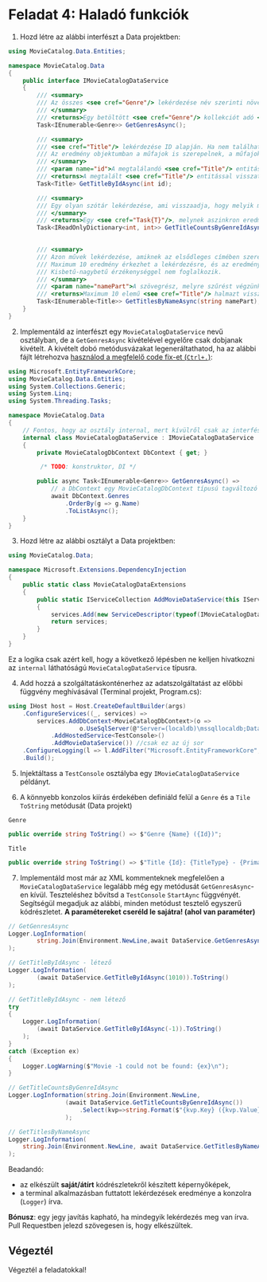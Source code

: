 # Feladat 4: Haladó funkciók

1. Hozd létre az alábbi interfészt a Data projektben:

``` C#
using MovieCatalog.Data.Entities;

namespace MovieCatalog.Data
{
    public interface IMovieCatalogDataService
    {
        /// <summary>
        /// Az összes <see cref="Genre"/> lekérdezése név szerinti növekvő sorrendben.
        /// </summary>
        /// <returns>Egy betöltött <see cref="Genre"/> kollekciót adó <see cref="Task{T}"/>, amiben a műfajok szerepelnek név szerinti növekvő sorrendben.</returns>
        Task<IEnumerable<Genre>> GetGenresAsync();

        /// <summary>
        /// <see cref="Title"/> lekérdezése ID alapján. Ha nem található, kivétel keletkezik.
        /// Az eredmény objektumban a műfajok is szerepelnek, a műfajokban a hozzájuk tartozó további művek viszont nem.
        /// </summary>
        /// <param name="id">A megtalálandó <see cref="Title"/> entitás.</param>
        /// <returns>A megtalált <see cref="Title"/> entitással visszatérő <see cref="Task{T}"/>, amiben a műfajok kollekciója is ki van töltve.</returns>
        Task<Title> GetTitleByIdAsync(int id);

        /// <summary>
        /// Egy olyan szótár lekérdezése, ami visszaadja, hogy melyik műfajban hány mű található. A kulcs a műfaj Id tulajdonsága.
        /// </summary>
        /// <returns>Egy <see cref="Task{T}"/>, melynek aszinkron eredménye egy <see cref="IReadOnlyDictionary{T, T}"/> szótár, ambiben benne van, hogy melyik műfajban (Id szerint) hány mű található.</returns>
        Task<IReadOnlyDictionary<int, int>> GetTitleCountsByGenreIdAsync();

       
        /// <summary>
        /// Azon művek lekérdezése, amiknek az elsődleges címében szerepel a megadott szövegrész.
        /// Maximum 10 eredmény érkezhet a lekérdezésre, és az eredmény objektumokban a hozzájuk tartozó műfajok is ki vannak töltve.
        /// Kisbetű-nagybetű érzékenységgel nem foglalkozik.
        /// </summary>
        /// <param name="namePart">A szövegrész, melyre szűrést végzünk.</param>
        /// <returns>Maximum 10 elemű <see cref="Title"/> halmazt visszaadó, betöltött <see cref="IEnumerable{T}"/> kollekciót reprezentáló <see cref="Task{T}"/>.</returns>
        Task<IEnumerable<Title>> GetTitlesByNameAsync(string namePart);
    }
}
```

2. Implementáld az interfészt egy `MovieCatalogDataService` nevű osztályban, de a `GetGenresAsync` kivételével egyelőre csak dobjanak kivételt. A kivételt dobó metódusvázakat legeneráltathatod, ha az alábbi fájlt létrehozva [használod a megfelelő code fix-et (`Ctrl+.`)](https://learn.microsoft.com/en-us/visualstudio/ide/reference/implement-interface?view=vs-2022):

``` C#
using Microsoft.EntityFrameworkCore;
using MovieCatalog.Data.Entities;
using System.Collections.Generic;
using System.Linq;
using System.Threading.Tasks;

namespace MovieCatalog.Data
{       
    // Fontos, hogy az osztály internal, mert kívülről csak az interfészt szeretnénk elérhetővé tenni!
    internal class MovieCatalogDataService : IMovieCatalogDataService 
    {
        private MovieCatalogDbContext DbContext { get; }

         /* TODO: konstruktor, DI */

        public async Task<IEnumerable<Genre>> GetGenresAsync() => 
            // a DbContext egy MovieCatalogDbContext típusú tagváltozó
            await DbContext.Genres
                .OrderBy(g => g.Name)
                .ToListAsync();
    }
}
```

3. Hozd létre az alábbi osztályt a Data projektben:

``` C#
using MovieCatalog.Data;

namespace Microsoft.Extensions.DependencyInjection
{
    public static class MovieCatalogDataExtensions
    {
        public static IServiceCollection AddMovieDataService(this IServiceCollection services, ServiceLifetime serviceLifetime = ServiceLifetime.Scoped)
        {
            services.Add(new ServiceDescriptor(typeof(IMovieCatalogDataService), typeof(MovieCatalogDataService), serviceLifetime));
            return services;
        }
    }
}
```

Ez a logika csak azért kell, hogy a következő lépésben ne kelljen hivatkozni az `internal` láthatóságú `MovieCatalogDataService` típusra.

4. Add hozzá a szolgáltatáskonténerhez az adatszolgáltatást az előbbi függvény meghívásával (Terminal projekt, Program.cs):

``` C#
using IHost host = Host.CreateDefaultBuilder(args)
    .ConfigureServices((_, services) =>
        services.AddDbContext<MovieCatalogDbContext>(o => 
                    o.UseSqlServer(@"Server=(localdb)\mssqllocaldb;Database=MovieCatalog"))
            .AddHostedService<TestConsole>()
            .AddMovieDataService()) //csak ez az új sor
    .ConfigureLogging(l => l.AddFilter("Microsoft.EntityFrameworkCore", LogLevel.Warning))
    .Build();
```

5.  Injektáltass a `TestConsole` osztályba egy  `IMovieCatalogDataService` példányt.

6. A könnyebb konzolos kiírás érdekében definiáld felül a `Genre` és a `Tile` `ToString` metódusát (Data projekt)

`Genre`

```csharp
public override string ToString() => $"Genre {Name} ({Id})";
```

`Title`

```csharp
public override string ToString() => $"Title {Id}: {TitleType} - {PrimaryTitle} ({OriginalTitle}, [{StartYear?.ToString() ?? "?"}{(EndYear != null ? $"-{EndYear}" : "")}]{($"<{RuntimeMinutes} min>" )}{(TitleGenres.Any() ? $" - {string.Join(", ", TitleGenres.Select(g => $"{g.Genre.Name}"))}" : string.Empty)}";
```

7. Implementáld most már az XML kommenteknek megfelelően a `MovieCatalogDataService` legalább még egy metódusát `GetGenresAsync`-en kívül. Teszteléshez bővítsd a `TestConsole` `StartAync` függvényét. Segítségül megadjuk az alábbi, minden metódust tesztelő egyszerű kódrészletet. **A paramétereket cseréld le sajátra! (ahol van paraméter)**

```csharp
// GetGenresAsync
Logger.LogInformation(
        string.Join(Environment.NewLine,await DataService.GetGenresAsync())
);

// GetTitleByIdAsync - létező
Logger.LogInformation(
        (await DataService.GetTitleByIdAsync(1010)).ToString()
);

// GetTitleByIdAsync - nem létező
try
{
    Logger.LogInformation(
        (await DataService.GetTitleByIdAsync(-1)).ToString()
    );
}
catch (Exception ex)
{
    Logger.LogWarning($"Movie -1 could not be found: {ex}\n");
}

// GetTitleCountsByGenreIdAsync
Logger.LogInformation(string.Join(Environment.NewLine, 
                (await DataService.GetTitleCountsByGenreIdAsync())
                    .Select(kvp=>string.Format($"{kvp.Key} ({kvp.Value})")))
                );

// GetTitlesByNameAsync
Logger.LogInformation(
    string.Join(Environment.NewLine, await DataService.GetTitlesByNameAsync("scream"))
);

```

Beadandó:
- az elkészült **saját/átírt** kódrészletekről készített képernyőképek,
- a terminal alkalmazásban futtatott lekérdezések eredménye a konzolra (`Logger`) írva.

**Bónusz**: egy jegy javítás kapható, ha mindegyik lekérdezés meg van írva. Pull Requestben jelezd szövegesen is, hogy elkészültek.

## Végeztél

Végeztél a feladatokkal!
